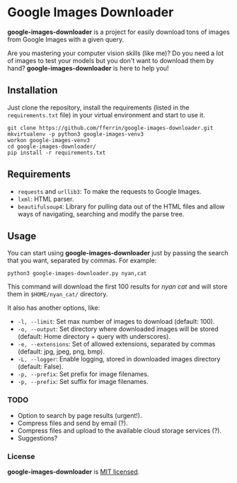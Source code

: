 # Google Images Downloader

**google-images-downloader** is a project for easily download tons of images from Google Images with a given query.

Are you mastering your computer vision skills (like me)? Do you need a lot of images to test your models but you don't want to download them by hand? **google-images-downloader** is here to help you!


## Installation

Just clone the repository, install the requirements (listed in the `requirements.txt` file) in your virtual environment and start to use it.

```
git clone https://github.com/fferrin/google-images-downloader.git
mkvirtualenv -p python3 google-images-venv3
workon google-images-venv3
cd google-images-downloader/
pip install -r requirements.txt
```

## Requirements

* `requests` and `urllib3`: To make the requests to Google Images.
* `lxml`: HTML parser.
* `beautifulsoup4`: Library for pulling data out of the HTML files and allow ways of navigating, searching and modify the parse tree.


## Usage

You can start using **google-images-downloader** just by passing the search that you want, separated by commas. For example:

```
python3 google-images-downloader.py nyan,cat
```

This command will download the first 100 results for *nyan cat* and will store them in `$HOME/nyan_cat/` directory.

It also has another options, like:
* ```-l, --limit```: Set max number of images to download (default: 100).
* ```-o, --output```: Set directory where downloaded images will be stored (default: Home directory + query with underscores).
* ```-e, --extensions```: Set of allowed extensions, separated by commas (default: jpg, jpeg, png, bmp).
* ```-L, --logger```: Enable logging, stored in downloaded images directory (default: False).
* ```-p, --prefix```: Set prefix for image filenames.
* ```-p, --prefix```: Set suffix for image filenames.


### TODO
* Option to search by page results (urgent!).
* Compress files and send by email (?).
* Compress files and upload to the available cloud storage services (?).
* Suggestions?


### License

**google-images-downloader** is [MIT licensed](./LICENSE).
